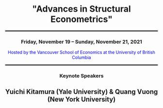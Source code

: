 <h1 align = "center">"Advances in Structural Econometrics" </h1>
<hr style="border:2px solid gray"> 
<h3 align = "center"> Friday, November 19 – Sunday, November 21, 2021 </h3>
<div align = "center"><span style = "color:blue"> Hosted by the Vancouver School of Economics at the University of British Columbia</span></div>
<hr style="border:2px solid gray"> 

<h3 align = "center">Keynote Speakers</h3>
<h2 align = "center"><strong>Yuichi Kitamura</strong> (Yale University) & Quang Vuong (New York University)</strong></h2>
